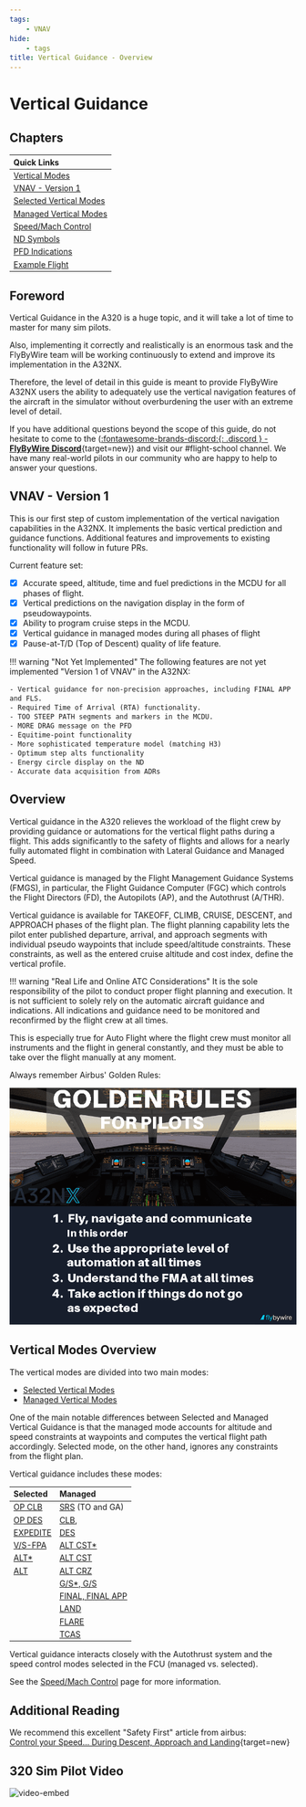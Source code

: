 ```yaml
---
tags:
    - VNAV
hide:
    - tags
title: Vertical Guidance - Overview
---
```


<link rel="stylesheet" href="/../../stylesheets/toc-tables.css">

# Vertical Guidance

## Chapters

| Quick Links                                    |
|:-----------------------------------------------|
| [Vertical Modes](#vertical-modes-overview)     |
| [VNAV - Version 1](#vnav-version-1)            |
| [Selected Vertical Modes](selected-modes.md) |
| [Managed Vertical Modes](managed-modes.md)   |
| [Speed/Mach Control](speed-control.md)       |
| [ND Symbols](nd-symbols.md)                  |
| [PFD Indications](pfd-indications.md)        |
| [Example Flight](example.md)                 |

## Foreword
Vertical Guidance in the A320 is a huge topic, and it will take a lot of time to master for many sim pilots. 

Also, implementing it correctly and realistically is an enormous task and the FlyByWire team will be working continuously to extend and improve its implementation in the A32NX. 

Therefore, the level of detail in this guide is meant to provide FlyByWire A32NX users the ability to adequately use the vertical navigation features of the aircraft in the simulator without overburdening the user with an extreme level of detail.

If you have additional questions beyond the scope of this guide, do not hesitate to come to the ([:fontawesome-brands-discord:{: .discord } - **FlyByWire Discord**](https://discord.gg/flybywire){target=new}) and visit our #flight-school channel. We have many real-world pilots in our community who are happy to help to answer your questions.

## VNAV - Version 1
This is our first step of custom implementation of the vertical navigation capabilities in the A32NX. It implements the basic vertical prediction and guidance functions. Additional features and 
improvements to existing functionality will follow in future PRs.

Current feature set:

- [x] Accurate speed, altitude, time and fuel predictions in the MCDU for all phases of flight.
- [x] Vertical predictions on the navigation display in the form of pseudowaypoints.
- [x] Ability to program cruise steps in the MCDU.
- [x] Vertical guidance in managed modes during all phases of flight
- [x] Pause-at-T/D (Top of Descent) quality of life feature.

!!! warning "Not Yet Implemented"
    The following features are not yet implemented "Version 1 of VNAV" in the A32NX:

    - Vertical guidance for non-precision approaches, including FINAL APP and FLS.
    - Required Time of Arrival (RTA) functionality.
    - TOO STEEP PATH segments and markers in the MCDU.
    - MORE DRAG message on the PFD
    - Equitime-point functionality
    - More sophisticated temperature model (matching H3)
    - Optimum step alts functionality
    - Energy circle display on the ND
    - Accurate data acquisition from ADRs

## Overview

Vertical guidance in the A320 relieves the workload of the flight crew by providing guidance or automations for the vertical flight paths during a flight. This adds significantly to the safety of flights and allows for a nearly fully automated flight in combination with Lateral Guidance and Managed Speed.

Vertical guidance is managed by the Flight Management Guidance Systems (FMGS), in particular, the Flight Guidance Computer (FGC) which controls the Flight Directors (FD), the Autopilots (AP), and the Autothrust (A/THR).    

Vertical guidance is available for TAKEOFF, CLIMB, CRUISE, DESCENT, and APPROACH phases of the flight plan. The flight planning capability lets the pilot enter published departure, arrival, and approach segments with individual pseudo waypoints that include speed/altitude constraints. These constraints, as well as the entered cruise altitude and cost index, define the vertical profile.

!!! warning "Real Life and Online ATC Considerations"
    It is the sole responsibility of the pilot to conduct proper flight planning and execution. It is not sufficient to solely rely on the automatic aircraft guidance and indications. All indications and guidance need to be monitored and reconfirmed by the flight crew at all times.<p/> 
    This is especially true for Auto Flight where the flight crew must monitor all instruments and the flight in general constantly, and they must be able to take over the flight manually at any moment.<p/>
    Always remember Airbus' Golden Rules:<p/>
    ![img.png](../../../assets/advanced-guides/vnav/goldenrules.png)

## Vertical Modes Overview 

The vertical modes are divided into two main modes:

- [Selected Vertical Modes](selected-modes.md)
- [Managed Vertical Modes](managed-modes.md)

One of the main notable differences between Selected and Managed Vertical Guidance is that the managed mode accounts for altitude and speed constraints at waypoints and computes the vertical flight path accordingly. Selected mode, on the other hand, ignores any constraints from the flight plan.

Vertical guidance includes these modes:

| Selected                                                                     | Managed                                                                |
|:-----------------------------------------------------------------------------|:-----------------------------------------------------------------------|
| [OP CLB](selected-modes.md#op-clb-open-climb)                                | [SRS](managed-modes.md#takeoff-srs-speed-reference-system) (TO and GA) |
| [OP DES](selected-modes.md#op-des-open-descent)                              | [CLB](managed-modes.md#clb-climb),                                     |
| [EXPEDITE](selected-modes.md#exp-expedite)                                   | [DES](managed-modes.md#des-descent)                                    |
| [V/S-FPA](selected-modes.md#vs-and-fpa-vertical-speed-and-flight-path-angle) | [ALT CST*](managed-modes.md#altitude-acquire-mode-alt-cst)             |
| [ALT*](selected-modes.md#altitude-acquire-mode-alt)                          | [ALT CST](managed-modes.md#altitude-hold-mode-alt-cst-alt-crz)         |
| [ALT](selected-modes.md#altitude-hold-mode-alt)                              | [ALT CRZ](managed-modes.md#altitude-hold-mode-alt-cst-alt-crz)         |
|                                                                              | [G/S*, G/S](managed-modes.md#gs-gs)                                    |
|                                                                              | [FINAL, FINAL APP](managed-modes.md#final-final-app)                   |
|                                                                              | [LAND](managed-modes.md#land)                                          |
|                                                                              | [FLARE](managed-modes.md#flare)                                        |
|                                                                              | [TCAS](managed-modes.md#tcas-mode)                                     |                                                              


Vertical guidance interacts closely with the Autothrust system and the speed control modes selected in the FCU (managed vs. selected).

See the [Speed/Mach Control](speed-control.md) page for more information. 

## Additional Reading

We recommend this excellent "Safety First" article from airbus:<br/> 
[Control your Speed… During Descent, Approach and Landing](https://safetyfirst.airbus.com/control-your-speed-during-descent-approach-and-landing/){target=new}

## 320 Sim Pilot Video

![video-embed](https://www.youtube-nocookie.com/embed/cFPgNqoV4GQ)
